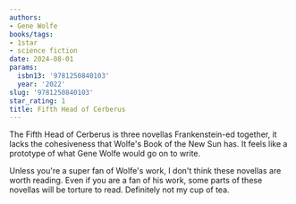 ```yaml
---
authors:
- Gene Wolfe
books/tags:
- 1star
- science fiction
date: 2024-08-01
params:
  isbn13: '9781250840103'
  year: '2022'
slug: '9781250840103'
star_rating: 1
title: Fifth Head of Cerberus
---
```


The Fifth Head of Cerberus is three novellas Frankenstein-ed together, it lacks the cohesiveness that Wolfe's Book of the New Sun has. It feels like a prototype of what Gene Wolfe would go on to write.

<!--more-->

Unless you're a super fan of Wolfe's work, I don't think these novellas are worth reading. Even if you are a fan of his work, some parts of these novellas will be torture to read. Definitely not my cup of tea.